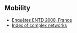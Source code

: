 ## Mobility 
* [Enquêtes ENTD 2008, France](http://www.statistiques.developpement-durable.gouv.fr/transports/r/transport-voyageurs-deplacements.html?tx_ttnews%5Btt_news%5D=20552&cHash=e390720644fd50123285cd8f6fc4d008)
* [Index of complex networks](https://icon.colorado.edu)